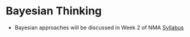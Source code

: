 # Bayesian Thinking

- Bayesian approaches will be discussed in Week 2 of NMA [Syllabus](https://github.com/NeuromatchAcademy/course-content#wed-july-29-network-causality)

